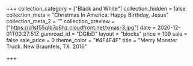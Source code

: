 +++
collection_category = ["Black and White"]
collection_hidden = false
collection_meta = "Christmas In America: Happy Birthday, Jesus"
collection_meta_2 = ""
collection_preview = ["https://d1sf55qlb7p6hz.cloudfront.net/xmas-3.jpg"]
date = 2020-12-01T00:27:51Z
gumroad_id = "DGIbD"
layout = "blocks"
price = 109
sale = false
sale_price = 0
theme_color = "#4F4F4F"
title = "Merry Monster Truck. New Braunfels, TX. 2016"

+++
